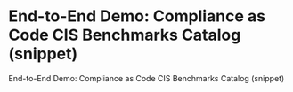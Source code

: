 # End-to-End Demo: Compliance as Code CIS Benchmarks Catalog (snippet)
End-to-End Demo: Compliance as Code CIS Benchmarks Catalog (snippet)